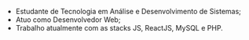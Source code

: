 - Estudante de Tecnologia em Análise e Desenvolvimento de Sistemas;
- Atuo como Desenvolvedor Web;
- Trabalho atualmente com as stacks JS, ReactJS, MySQL e PHP.


<!---
T-pl/T-pl is a ✨ special ✨ repository because its `README.md` (this file) appears on your GitHub profile.
You can click the Preview link to take a look at your changes.
--->

